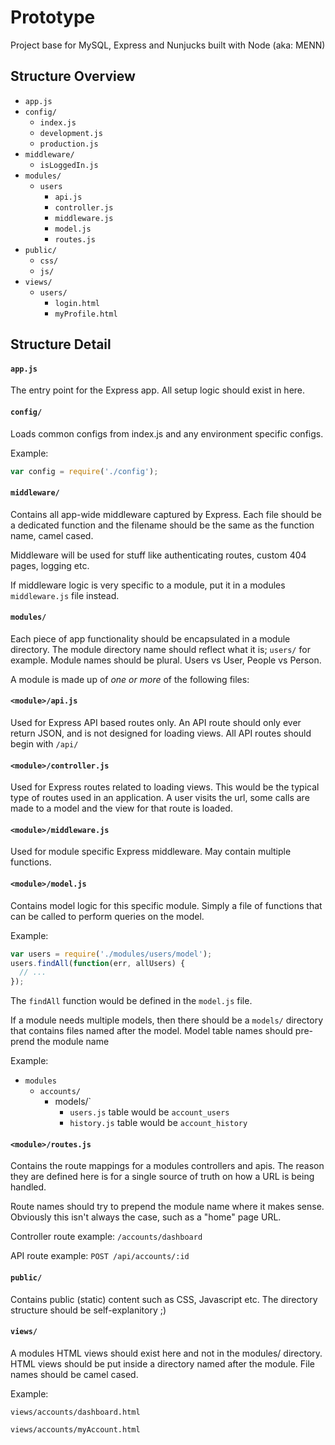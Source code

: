 # Prototype

Project base for MySQL, Express and Nunjucks built with Node (aka: MENN)

## Structure Overview

- `app.js`
- `config/`
  - `index.js`
  - `development.js`
  - `production.js`
- `middleware/`
  - `isLoggedIn.js`
- `modules/`
  - `users`
    - `api.js`
    - `controller.js`
    - `middleware.js`
    - `model.js`
    - `routes.js` 
- `public/`
  - `css/`
  - `js/`
- `views/`
  - `users/`
    - `login.html`
    - `myProfile.html`

## Structure Detail

#### `app.js` 

The entry point for the Express app. All setup logic should exist in here.

#### `config/` 

Loads common configs from index.js and any environment specific configs.

Example: 

```javascript
var config = require('./config');
```

#### `middleware/`

Contains all app-wide middleware captured by Express. Each file should be a 
dedicated function and the filename should be the same as the function name, 
camel cased.

Middleware will be used for stuff like authenticating routes, custom 404 pages,
logging etc.

If middleware logic is very specific to a module, put it in a modules 
`middleware.js` file instead.

#### `modules/`

Each piece of app functionality should be encapsulated in a module directory. 
The module directory name should reflect what it is; `users/` for example. Module 
names should be plural. Users vs User, People vs Person.

A module is made up of *one or more* of the following files:

#### `<module>/api.js`

Used for Express API based routes only. An API route should only ever return
JSON, and is not designed for loading views. All API routes should begin with 
`/api/`

#### `<module>/controller.js`

Used for Express routes related to loading views. This would be the typical
type of routes used in an application. A user visits the url, some calls are 
made to a model and the view for that route is loaded.

#### `<module>/middleware.js`

Used for module specific Express middleware. May contain multiple functions.

#### `<module>/model.js`

Contains model logic for this specific module. Simply a file of functions that
can be called to perform queries on the model.

Example:

```javascript
var users = require('./modules/users/model');
users.findAll(function(err, allUsers) {
  // ... 
});
```

The `findAll` function would be defined in the `model.js` file.

If a module needs multiple models, then there should be a `models/` directory
that contains files named after the model. Model table names should pre-prend the 
module name

Example:

- `modules`
  - `accounts/`
    - models/`
      - `users.js` table would be `account_users`
      - `history.js` table would be `account_history`

#### `<module>/routes.js`

Contains the route mappings for a modules controllers and apis. The reason they
are defined here is for a single source of truth on how a URL is being handled.

Route names should try to prepend the module name where it makes sense. Obviously
this isn't always the case, such as a "home" page URL.

Controller route example: `/accounts/dashboard`

API route example: `POST /api/accounts/:id`

#### `public/`

Contains public (static) content such as CSS, Javascript etc. The directory
structure should be self-explanitory ;)

#### `views/`

A modules HTML views should exist here and not in the modules/ directory. HTML
views should be put inside a directory named after the module. File names
should be camel cased.

Example:

`views/accounts/dashboard.html`

`views/accounts/myAccount.html`